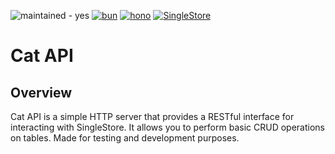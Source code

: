 ![maintained - yes](https://img.shields.io/badge/maintained-yes-green)
[![bun](https://img.shields.io/badge/bun-1.1.37-blue?logo=bun)](https://bun.sh/)
[![hono](https://img.shields.io/badge/hono-4.6.16-blue?logo=hono&logoColor=white)](https://honojs.dev/)
[![SingleStore](https://img.shields.io/badge/SingleStore-latest-blue?logo=singlestore)](https://www.singlestore.com/)

# Cat API

## Overview

Cat API is a simple HTTP server that provides a RESTful interface for interacting with SingleStore. It allows you to perform basic CRUD operations on tables.
Made for testing and development purposes.
